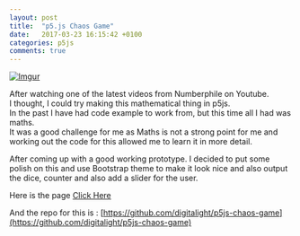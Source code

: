 ```yaml
---
layout: post
title:  "p5.js Chaos Game"
date:   2017-03-23 16:15:42 +0100
categories: p5js
comments: true
---
```

[![Imgur](http://i.imgur.com/rxDVcAK.png)](https://digitalight.github.io/p5js-chaos-game/)

After watching one of the latest videos from Numberphile on Youtube.  
I thought, I could try making this mathematical thing in p5js.  
In the past I have had code example to work from, but this time all I had was maths.  
It was a good challenge for me as Maths is not a strong point for me and working out the code for this allowed me to learn it in more detail.

After coming up with a good working prototype. I decided to put some polish on this and use Bootstrap theme to make it look nice and also output the dice, counter and also add a slider for the user.

Here is the page [Click Here](https://digitalight.github.io/p5js-chaos-game/)

And the repo for this is : [https://github.com/digitalight/p5js-chaos-game](https://github.com/digitalight/p5js-chaos-game)
